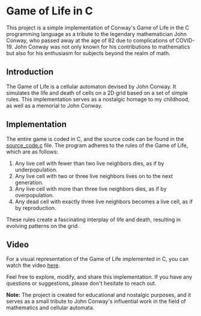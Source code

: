 # Game of Life in C

This project is a simple implementation of Conway's Game of Life in the C programming language as a tribute to the legendary mathematician John Conway, who passed away at the age of 82 due to complications of COVID-19. John Conway was not only known for his contributions to mathematics but also for his enthusiasm for subjects beyond the realm of math.

## Introduction
The Game of Life is a cellular automaton devised by John Conway. It simulates the life and death of cells on a 2D grid based on a set of simple rules. This implementation serves as a nostalgic homage to my childhood, as well as a memorial to John Conway.

## Implementation
The entire game is coded in C, and the source code can be found in the [source_code.c](source_code.c) file. The program adheres to the rules of the Game of Life, which are as follows:

1. Any live cell with fewer than two live neighbors dies, as if by underpopulation.
2. Any live cell with two or three live neighbors lives on to the next generation.
3. Any live cell with more than three live neighbors dies, as if by overpopulation.
4. Any dead cell with exactly three live neighbors becomes a live cell, as if by reproduction.

These rules create a fascinating interplay of life and death, resulting in evolving patterns on the grid.

## Video
For a visual representation of the Game of Life implemented in C, you can watch the video [here](https://lnkd.in/ght-8VN).

Feel free to explore, modify, and share this implementation. If you have any questions or suggestions, please don't hesitate to reach out.

**Note:** The project is created for educational and nostalgic purposes, and it serves as a small tribute to John Conway's influential work in the field of mathematics and cellular automata.
